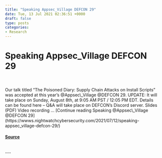 ```yaml
---
title: "Speaking Appsec_Village DEFCON 29"
date: Tue, 13 Jul 2021 02:36:51 +0000
draft: false
type: posts
categories: 
- Research
---
```

# Speaking Appsec_Village DEFCON 29

<br/>

<br/>
Our talk titled “The Poisoned Diary: Supply Chain Attacks on Install Scripts” was accepted at this year’s @Appsec\_Village @DEFCON 29. UPDATE: It will take place on Sunday, August 8th, at 9:05 AM PST / 12:05 PM EDT. Details can be found here – Q&A will take place on DEFCON’s Discord server. Slides (PDF) Video recording … [Continue reading Speaking @Appsec\_Village @DEFCON 29](https://wwws.nightwatchcybersecurity.com/2021/07/12/speaking-appsec_village-defcon-29/)

#### [Source](https://wwws.nightwatchcybersecurity.com/2021/07/12/speaking-appsec_village-defcon-29/)

<br/>
---
